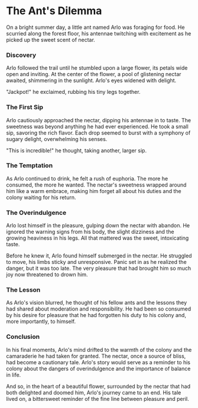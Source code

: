 # The Ant's Dilemma

On a bright summer day, a little ant named Arlo was foraging for food. He scurried along the forest floor, his antennae twitching with excitement as he picked up the sweet scent of nectar.

### Discovery

Arlo followed the trail until he stumbled upon a large flower, its petals wide open and inviting. At the center of the flower, a pool of glistening nectar awaited, shimmering in the sunlight. Arlo's eyes widened with delight.

"Jackpot!" he exclaimed, rubbing his tiny legs together.

### The First Sip

Arlo cautiously approached the nectar, dipping his antennae in to taste. The sweetness was beyond anything he had ever experienced. He took a small sip, savoring the rich flavor. Each drop seemed to burst with a symphony of sugary delight, overwhelming his senses.

"This is incredible!" he thought, taking another, larger sip.

### The Temptation

As Arlo continued to drink, he felt a rush of euphoria. The more he consumed, the more he wanted. The nectar's sweetness wrapped around him like a warm embrace, making him forget all about his duties and the colony waiting for his return.

### The Overindulgence

Arlo lost himself in the pleasure, gulping down the nectar with abandon. He ignored the warning signs from his body, the slight dizziness and the growing heaviness in his legs. All that mattered was the sweet, intoxicating taste.

Before he knew it, Arlo found himself submerged in the nectar. He struggled to move, his limbs sticky and unresponsive. Panic set in as he realized the danger, but it was too late. The very pleasure that had brought him so much joy now threatened to drown him.

### The Lesson

As Arlo's vision blurred, he thought of his fellow ants and the lessons they had shared about moderation and responsibility. He had been so consumed by his desire for pleasure that he had forgotten his duty to his colony and, more importantly, to himself.

### Conclusion

In his final moments, Arlo's mind drifted to the warmth of the colony and the camaraderie he had taken for granted. The nectar, once a source of bliss, had become a cautionary tale. Arlo's story would serve as a reminder to his colony about the dangers of overindulgence and the importance of balance in life.

And so, in the heart of a beautiful flower, surrounded by the nectar that had both delighted and doomed him, Arlo's journey came to an end. His tale lived on, a bittersweet reminder of the fine line between pleasure and peril.